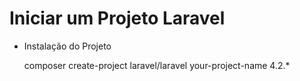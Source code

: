 #  Iniciar um Projeto Laravel

+ Instalação do Projeto

	composer create-project laravel/laravel your-project-name 4.2.*

